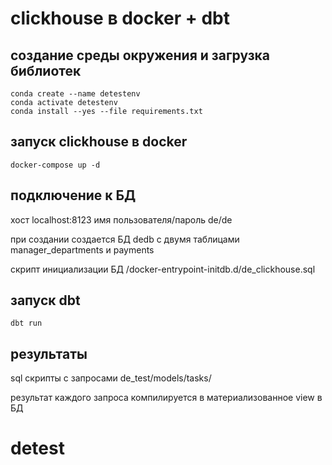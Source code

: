 # clickhouse в docker + dbt

## создание среды окружения и загрузка библиотек
```code
conda create --name detestenv
conda activate detestenv
conda install --yes --file requirements.txt
```

## запуск clickhouse в docker

```code
docker-compose up -d
```

## подключение к БД

хост localhost:8123
имя пользователя/пароль de/de

при создании создается БД dedb
с двумя таблицами manager_departments и payments 

скрипт инициализации БД /docker-entrypoint-initdb.d/de_clickhouse.sql

## запуск dbt

```code
dbt run
```

## результаты

sql скрипты с запросами de_test/models/tasks/

результат каждого запроса компилируется в материализованное view в БД
# detest
